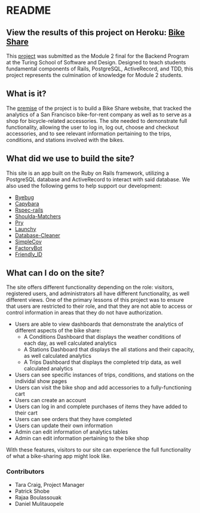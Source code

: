 # README


## View the results of this project on Heroku: [Bike Share](https://evening-lowlands-52452.herokuapp.com/)

This [project](https://evening-lowlands-52452.herokuapp.com/) was submitted as the Module 2 final for the Backend Program at the Turing School of Software and Design. Designed to teach students fundamental components of Rails, PostgreSQL, ActiveRecord, and TDD, this project represents the culmination of knowledge for Module 2 students. 


## What is it?


The [premise](http://backend.turing.io/module2/projects/bike-share-redux) of the project is to build a Bike Share website, that tracked the analytics of a San Francisco bike-for-rent company as well as to serve as a shop for bicycle-related accessories. The site needed to demonstrate full functionality, allowing the user to log in, log out, choose and checkout accessories, and to see relevant information pertaining to the trips, conditions, and stations involved with the bikes. 


## What did we use to build the site?
This site is an app built on the Ruby on Rails framework, utilizing a PostgreSQL database and ActiveRecord to interact with said database. We also used the following gems to help support our development:


* [Byebug](https://github.com/deivid-rodriguez/byebug/blob/master/README.md)
* [Capybara](https://github.com/teamcapybara/capybara)
* [Rspec-rails](https://github.com/rspec/rspec)
* [Shoulda-Matchers](https://github.com/thoughtbot/shoulda-matchers)
* [Pry](https://github.com/pry/pry)
* [Launchy](https://github.com/copiousfreetime/launchy)
* [Database-Cleaner](https://github.com/DatabaseCleaner/database_cleaner)
* [SimpleCov](https://github.com/colszowka/simplecov)
* [FactoryBot](https://github.com/thoughtbot/factory_bot)
* [Friendly_ID](https://github.com/norman/friendly_id)


## What can I do on the site?

The site offers different functionality depending on the role: visitors, registered users, and administrators all have different functionality, as well different views. One of the primary lessons of this project was to ensure that users are restricted to their role, and that they are not able to access or control information in areas that they do not have authorization. 

* Users are able to view dashboards that demonstrate the analytics of different aspects of the bike share:
    * A Conditions Dashboard that displays the weather conditions of each day, as well calculated analytics
    * A Stations Dashboard that displays the all stations and their capacity, as well calculated analytics
    * A Trips Dashboard that displays the completed trip data, as well calculated analytics
* Users can see specific instances of trips, conditions, and stations on the individal show pages
* Users can visit the bike shop and add accessories to a fully-functioning cart
* Users can create an account
* Users can log in and complete purchases of items they have added to their cart
* Users can see orders that they have completed
* Users can update their own information
* Admin can edit information of analytics tables
* Admin can edit information pertaining to the bike shop 

With these features, visitors to our site can experience the full functionality of what a bike-sharing app might look like.

### Contributors

* Tara Craig, Project Manager
* Patrick Shobe
* Rajaa Boulassouak
* Daniel Mulitauopele



